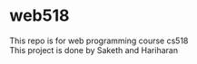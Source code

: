 # web518   
This repo is for web programming course cs518   
This project is done by Saketh and Hariharan   
